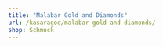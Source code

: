 ```yaml
---
title: "Malabar Gold and Diamonds"
url: /kasaragod/malabar-gold-and-diamonds/
shop: Schmuck
---
```

